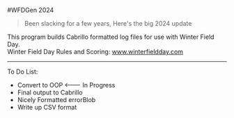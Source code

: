 #WFDGen 2024
>Been slacking for a few years, Here's the big 2024 update

This program builds Cabrillo formatted log files for use with Winter Field Day.  
Winter Field Day Rules and Scoring: www.winterfieldday.com
***
To Do List:
* Convert to OOP <--- In Progress
* Final output to Cabrillo
* Nicely Formatted errorBlob
* Write up CSV format


